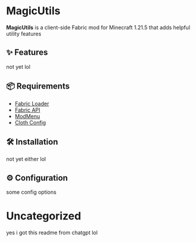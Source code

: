 # MagicUtils

**MagicUtils** is a client-side Fabric mod for Minecraft 1.21.5 that adds helpful utility features

## ✨ Features

not yet lol

## 📦 Requirements

- [Fabric Loader](https://fabricmc.net/)
- [Fabric API](https://modrinth.com/mod/fabric-api)
- [ModMenu](https://modrinth.com/mod/modmenu)
- [Cloth Config](https://modrinth.com/mod/cloth-config)

## 🛠️ Installation

not yet either lol

## ⚙️ Configuration

some config options

# Uncategorized
yes i got this readme from chatgpt lol
